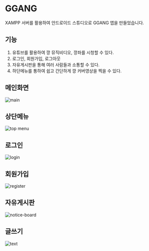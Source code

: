 # GGANG
XAMPP 서버를 활용하여 안드로이드 스튜디오로 GGANG 앱을 만들었습니다.

## 기능
1. 유튜브를 활용하여 깡 뮤직비디오, 깡좌를 시청할 수 있다.
2. 로그인, 회원가입, 로그아웃
3. 자유게시판을 통해 여러 사람들과 소통할 수 있다.
4. 하단메뉴를 통하여 쉽고 간단하게 깡 커버영상을 찍을 수 있다.

## 메인화면
![main](https://user-images.githubusercontent.com/71234090/93094523-fb71d200-f6dc-11ea-95ed-bd05660fef78.png)

## 상단메뉴
![top menu](https://user-images.githubusercontent.com/71234090/93094561-0593d080-f6dd-11ea-8a0f-bb89ab436020.png)

## 로그인
![login](https://user-images.githubusercontent.com/71234090/93094592-0e84a200-f6dd-11ea-8aea-1e125db2dfb1.png)

## 회원가입
![register](https://user-images.githubusercontent.com/71234090/93094577-0a588480-f6dd-11ea-94a5-54ebde5ea9c0.png)

## 자유게시판
![notice-board](https://user-images.githubusercontent.com/71234090/93094612-15abb000-f6dd-11ea-8066-ce711fb99b0f.png)

## 글쓰기
![text](https://user-images.githubusercontent.com/71234090/93094627-1ba19100-f6dd-11ea-8821-61b1f0534f93.png)
